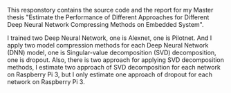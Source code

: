 This responstory contains the source code and the report for my Master thesis "Estimate the Performance of Different Approaches
for Different Deep Neural Network Compressing Methods on Embedded System".

I trained two Deep Neural Network, one is Alexnet, one
is Pilotnet. And I apply two model compression methods for
each Deep Neural Network (DNN) model, one is Singular-value
decomposition (SVD) decomposition, one is dropout. Also,
there is two approach for applying SVD decomposition methods,
I estimate two approach of SVD decomposition for each network
on Raspberry Pi 3, but I only estimate one approach of dropout
for each network on Raspberry Pi 3.
